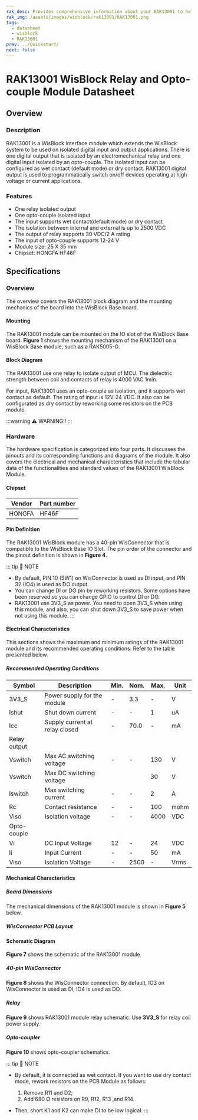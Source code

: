```yaml
---
rak_desc: Provides comprehensive information about your RAK13001 to help you use it. This information includes technical specifications, characteristics, and requirements, and it also discusses the device components.
rak_img: /assets/images/wisblock/rak13001/RAK13001.png
tags:
  - datasheet
  - wisblock
  - RAK13001
prev: ../Quickstart/
next: false
---
```


# RAK13001 WisBlock Relay and Opto-couple Module Datasheet

## Overview

### Description

RAK13001 is a WisBlock Interface module which extends the WisBlock system to be used on isolated digital input and output applications. There is one digital output that is isolated by an electromechanical relay and one digital input isolated by an opto-couple. The isolated input can be configured as wet contact (default mode) or dry contact. RAK13001 digital output is used to programmatically switch on/off devices operating at high voltage or current applications.

### Features

- One relay isolated output
- One opto-couple isolated input
- The input supports wet contact(default mode) or dry contact
- The isolation between internal and external is up to 2500&nbsp;VDC
- The output of relay supports 30&nbsp;VDC/2&nbsp;A rating
- The input of opto-couple supports 12-24&nbsp;V
- Module size: 25 X 35&nbsp;mm
- Chipset: HONGFA HF46F

## Specifications

### Overview

The overview covers the RAK13001 block diagram and the mounting mechanics of the board into the WisBlock Base board.

#### Mounting

The RAK13001 module can be mounted on the IO slot of the WisBlock Base board. **Figure 1** shows the mounting mechanism of the RAK13001 on a WisBlock Base module, such as a RAK5005-O.

<rk-img
  src="/assets/images/wisblock/rak13001/datasheet/mounting-mechanism.png"
  width="60%"
  caption="RAK13001 mounting mechanism on a WisBlock Base module"
/>

#### Block Diagram

<rk-img
  src="/assets/images/wisblock/rak13001/datasheet/block-diagram.png"
  width="70%"
  caption="RAK13001 Block Diagram"
/>

The RAK13001 use one relay to isolate output of MCU. The dielectric strength between coil and contacts of relay is 4000&nbsp;VAC 1min.

For input, RAK13001 uses an opto-couple as isolation, and it supports wet contact as default. The rating of input is 12V-24&nbsp;VDC. It also can be configurated as dry contact by reworking some resistors on the PCB module.

:::warning ⚠️ WARNING!!
<rk-img
  src="/assets/images/wisblock/rak13001/datasheet/warning.png"
  width="90%"
  caption="Safety Precaution"
/>
:::

### Hardware

The hardware specification is categorized into four parts. It discusses the pinouts and its corresponding functions and diagrams of the module. It also covers the electrical and mechanical characteristics that include the tabular data of the functionalities and standard values of the RAK13001 WisBlock Module.

####  Chipset
| Vendor  | Part number |
| ------- | ----------- |
| HONGFA  | HF46F       |

#### Pin Definition

The RAK13001 WisBlock module has a 40-pin WisConnector that is compatible to the WisBlock Base IO Slot. The pin order of the connector and the pinout definition is shown in **Figure 4**.

<rk-img
  src="/assets/images/wisblock/rak13001/datasheet/RAK13001_Pinout.svg"
  width="50%"
  caption="RAK13001 Pinout Schematic"
/>

::: tip 📝 NOTE
- By default, PIN 10 (SW1) on WisConnector is used as DI input, and PIN 32 (IO4) is used as DO output.
- You can change DI or DO pin by reworking resistors. Some options have been reserved so you can change GPIO to control DI or DO.
- RAK13001 use 3V3_S as power. You need to open 3V3_S when using this module, and also, you can shut down 3V3_S to save power when not using this module.
:::

#### Electrical Characteristics

This sections shows the maximum and minimum ratings of the RAK13001 module and its recommended operating conditions. Refer to the table presented below.

##### Recommended Operating Conditions

| Symbol       | Description                    | Min. | Nom. | Max. | Unit |
| ------------ | ------------------------------ | ---- | ---- | ---- | ---- |
| 3V3_S        | Power supply for the module    | -    | 3.3  | -    | V    |
| Ishut        | Shut down current              | -    | -    | 1    | uA   |
| Icc          | Supply current at relay closed | -    | 70.0 | -    | mA   |
| Relay output |                                |      |      |      |      |
| Vswitch      | Max AC switching voltage       | -    | -    | 130  | V    |
| Vswitch      | Max DC switching voltage       |      |      | 30   | V    |
| Iswitch      | Max switching current          | -    | -    | 2    | A    |
| Rc           | Contact resistance             | -    | -    | 100  | mohm |
| Viso         | Isolation voltage              | -    | -    | 4000 | VDC  |
| Opto-couple  |                                |      |      |      |      |
| Vi           | DC Input Voltage               | 12   | -    | 24   | VDC  |
| Ii           | Input Current                  | -    | -    | 50   | mA   |
| Viso         | Isolation Voltage              | -    | 2500 | -    | Vrms |



#### Mechanical Characteristics

##### Board Dimensions

The mechanical dimensions of the RAK13001 module is shown in **Figure 5** below.

<rk-img
  src="/assets/images/wisblock/rak13001/datasheet/mechanical-dimensions.png"
  width="75%"
  caption="RAK13001 Mechanical Dimensions"
/>

##### WisConnector PCB Layout

<rk-img
  src="/assets/images/wisblock/rak13001/datasheet/wisconnector-pcb.png"
  width="100%"
  caption="WisConnector PCB footprint and recommendations"
/>

#### Schematic Diagram

**Figure 7** shows the schematic of the RAK13001 module.

<rk-img
  src="/assets/images/wisblock/rak13001/datasheet/rak13001-schematic.png"
  width="100%"
  caption="RAK13001 WisBlock Module Schematic"
/>

##### 40-pin WisConnector

**Figure 8** shows the WisConnector connection. By default, IO3 on WisConnector is used as DI, IO4 is used as DO.

<rk-img
  src="/assets/images/wisblock/rak13001/datasheet/rak13001-wisio.png"
  width="50%"
  caption="RAK13001 WisConnector"
/>

##### Relay

**Figure 9** shows RAK13001 module relay schematic. Use **3V3_S** for relay coil power supply.

<rk-img
  src="/assets/images/wisblock/rak13001/datasheet/rak13001-relay.png"
  width="50%"
  caption="RAK13001 WisBlock Relay Schematic"
/>

##### Opto-coupler

**Figure 10** shows opto-coupler schematics.

<rk-img
  src="/assets/images/wisblock/rak13001/datasheet/rak13001-optocoupler.png"
  width="60%"
  caption="RAK13001 Opto-coupler Schematics"
/>

::: tip 📝 NOTE
- By default, it is connected as wet contact. If you want to use dry contact mode, rework resistors on the PCB Module as follows:

    1. Remove R11 and D2;
    2. Add 680&nbsp;Ω resistors on R9, R12, R13 ,and R14.

- Then, short K1 and K2 can make DI to be low logical.
:::

<rk-img
  src="/assets/images/wisblock/rak13001/datasheet/rak13001-silkscreen.png"
  width="60%"
  caption="RAK13001 PCB Silkscreen"
/>

